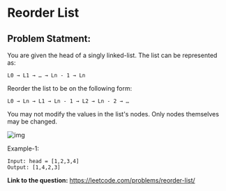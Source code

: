 # Reorder List
## **Problem Statment:**

You are given the head of a singly linked-list. The list can be represented as:
```
L0 → L1 → … → Ln - 1 → Ln
```
Reorder the list to be on the following form:
```
L0 → Ln → L1 → Ln - 1 → L2 → Ln - 2 → …
```
You may not modify the values in the list's nodes. Only nodes themselves may be changed.

![img](https://assets.leetcode.com/uploads/2021/03/04/reorder1linked-list.jpg)

Example-1:  

```
Input: head = [1,2,3,4]
Output: [1,4,2,3]
```

**Link to the question:** https://leetcode.com/problems/reorder-list/